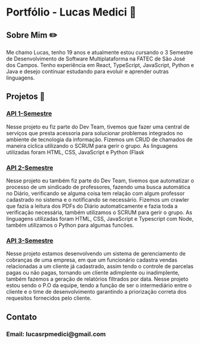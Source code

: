 # Portfólio - Lucas Medici 👋

<h2>Sobre Mim ✏️</h2>
Me chamo Lucas, tenho 19 anos e atualmente estou cursando o 3 Semestre de Desenvolvimento de Software Multiplataforma na FATEC de São José dos Campos. Tenho experiência em React, TypeScript, JavaScript, Python e Java e desejo continuar estudando para evoluir e aprender outras linguagens.

##
<h2>Projetos 📁</h2>
<h3><a href="https://github.com/whatscodeg3/API-DSM-ServiceDesk">API 1-Semestre</a></h3>
Nesse projeto eu fiz parte do Dev Team, tivemos que fazer uma central de serviços que presta acessoria para solucionar problemas integrados no ambiente de tecnologia da informação. Fizemos um CRUD de chamados de maneira cíclica utilizando o SCRUM para gerir o grupo. As linguagens utilizadas foram HTML, CSS, JavaScript e Python (Flask

<h3><a href="https://github.com/whatscodeg3/API-2DSM-DailyBot">API 2-Semestre</a></h3>
Nesse projeto eu também fiz parte do Dev Team, tivemos que automatizar o processo de um sindicado de professores, fazendo uma busca automática no Diário, verificando se alguma coisa tem relação com algum professor cadastrado no sistema e o notificando se necessário. Fizemos um crawler que fazia a leitura dos PDFs do Diário automaticamente e fazia toda a verificação necessária, também utilizamos o SCRUM para gerir o grupo. As linguagens utilizadas foram HTML, CSS, JavaScript e Typescript com Node, também utilizamos o Python para algumas funcões.

<h3><a href="https://github.com/whatscodeg3/API-3DSM">API 3-Semestre</a></h3>
Nesse projeto estamos desenvolvendo um sistema de gerenciamento de cobranças de uma empresa, em que um funcionário cadastra vendas relacionadas a um cliente já cadastrado, assim tendo o controle de parcelas pagas ou não pagas, tornando um cliente adimplente ou inadimplente, também fazemos a geração de relatórios filtrados por data. Nesse projeto estou sendo o P.O da equipe, tendo a função de ser o intermediário entre o cliente e o time de desenvolvimento garantindo a priorização correta dos requesitos fornecidos pelo cliente.



##
<h2>Contato </h2>
<h3>Email: lucasrpmedici@gmail.com</h3>

